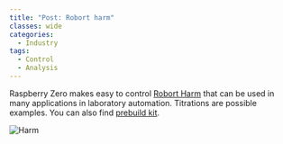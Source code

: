 ```yaml
---
title: "Post: Robort harm"
classes: wide
categories:
  - Industry
tags:
  - Control
  - Analysis
---
```


Raspberry Zero makes easy to control [Robort Harm](https://www.tomshardware.com/news/raspberry-pi-zero-ps4-robot-arm) that can be used in many applications in laboratory automation.
Titrations are possible examples. You can also find [prebuild kit](https://www.sparkfun.com/products/15293).

![Harm](https://encrypted-tbn0.gstatic.com/images?q=tbn:ANd9GcQs9A554lFXSc_7TQKOaLBdjifY7ktCVIPDsw&usqp=CAU)

